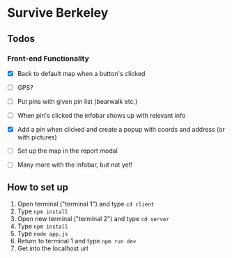 # Survive Berkeley

## Todos

### Front-end Functionality
- [x] Back to default map when a button's clicked
- [ ] GPS?
- [ ] Put pins with given pin list (bearwalk etc.)
- [ ] When pin's clicked the infobar shows up with relevant info
- [x] Add a pin when clicked and create a popup with coords and address (or with pictures)
- [ ] Set up the map in the report modal
- [ ] Many more with the infobar, but not yet!


## How to set up
1. Open terminal ("terminal 1") and type `cd client`
2. Type `npm install`
3. Open new terminal ("terminal 2") and type `cd server`
4. Type `npm install`
5. Type `node app.js`
6. Return to terminal 1 and type `npm run dev`
7. Get into the localhost url